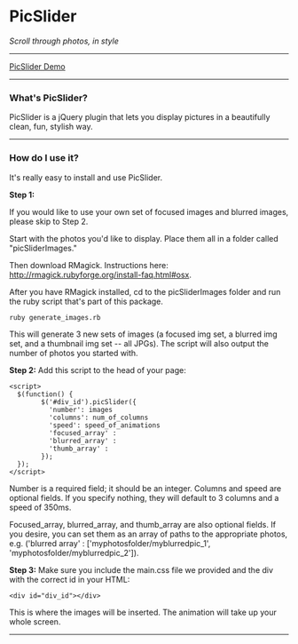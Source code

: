 # PicSlider

*Scroll through photos, in style*

- - -

[PicSlider Demo](http://kgcreations.org/picslider/)

- - -

### What's PicSlider?

PicSlider is a jQuery plugin that lets you display pictures in a beautifully clean, fun, stylish way. 

- - -

### How do I use it?

It's really easy to install and use PicSlider. 

**Step 1:**

If you would like to use your own set of focused images and blurred images, please skip to Step 2. 

Start with the photos you'd like to display. Place them all in a folder called "picSliderImages."

Then download RMagick. Instructions here: http://rmagick.rubyforge.org/install-faq.html#osx. 

After you have RMagick installed, cd to the picSliderImages folder and run the ruby script that's part of this package. 

```bash
ruby generate_images.rb 
``` 
This will generate 3 new sets of images (a focused img set, a blurred img set, and a thumbnail img set -- all JPGs). The script will also output the number of photos you started with.   

**Step 2:**
Add this script to the head of your page:
  
    <script>
      $(function() {
      		$('#div_id').picSlider({
      		  'number': images
      		  'columns': num_of_columns
      		  'speed': speed_of_animations
      		  'focused_array' :
      		  'blurred_array' :
      		  'thumb_array' :
      		});
      });
    </script>
  
Number is a required field; it should be an integer. Columns and speed are optional fields. If you specify nothing, they will default to 3 columns and a speed of 350ms.

Focused\_array, blurred\_array, and thumb\_array are also optional fields. If you desire, you can set them as an array of paths to the appropriate photos, e.g. ('blurred array' : ['myphotosfolder/myblurredpic\_1', 'myphotosfolder/myblurredpic\_2']).
  
**Step 3:**
Make sure you include the main.css file we provided and the div with the correct id in your HTML:

    <div id="div_id"></div>  

This is where the images will be inserted. The animation will take up your whole screen. 
- - -

